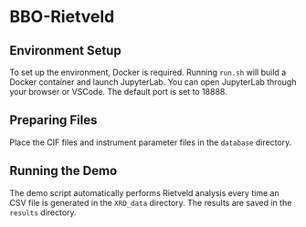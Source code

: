 # BBO-Rietveld

## Environment Setup
To set up the environment, Docker is required. Running `run.sh` will build a Docker container and launch JupyterLab. You can open JupyterLab through your browser or VSCode. The default port is set to 18888.

## Preparing Files
Place the CIF files and instrument parameter files in the `database` directory.

## Running the Demo
The demo script automatically performs Rietveld analysis every time an CSV file is generated in the `XRD_data` directory. The results are saved in the `results` directory.